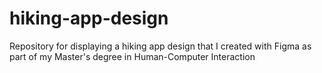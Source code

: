 # hiking-app-design
Repository for displaying a hiking app design that I created with Figma as part of my Master's degree in Human-Computer Interaction
